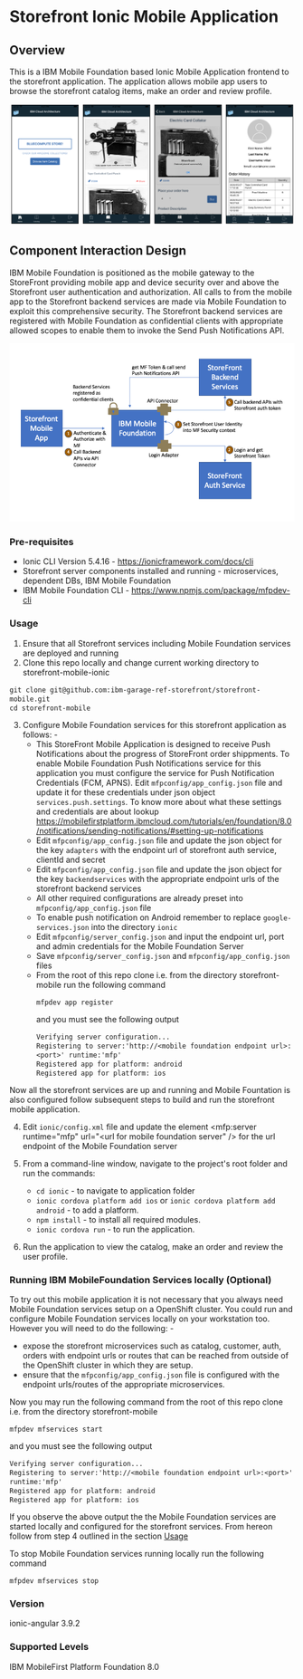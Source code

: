 Storefront Ionic Mobile Application
===
## Overview
This is a IBM Mobile Foundation based Ionic Mobile Application frontend to the storefront application.  The application allows mobile app users to browse the storefront catalog items, make an order and review profile.

![Storefront Screenshot](images/mobile-screenshot.png)

## Component Interaction Design
IBM Mobile Foundation is positioned as the mobile gateway to the StoreFront providing mobile app and device security over and above the Storefront user authentication and authorization.  All calls to from the mobile app to the Storefront backend services are made via Mobile Foundation to exploit this comprehensive security. The Storefront backend services are registered with Mobile Foundation as confidential clients with appropriate allowed scopes to enable them to invoke the Send Push Notifications API.

![MFInteractions](images/MFInteraction.png)

### Pre-requisites
- Ionic CLI Version 5.4.16 - https://ionicframework.com/docs/cli
- Storefront server components installed and running - microservices, dependent DBs, IBM Mobile Foundation
- IBM Mobile Foundation CLI - https://www.npmjs.com/package/mfpdev-cli

### Usage
1. Ensure that all Storefront services including Mobile Foundation services are deployed and running
2. Clone this repo locally and change current working directory to storefront-mobile-ionic
```
git clone git@github.com:ibm-garage-ref-storefront/storefront-mobile.git
cd storefront-mobile
```
3. Configure Mobile Foundation services for this storefront application as follows: -
    - This StoreFront Mobile Application is designed to receive Push Notifications about the progress of StoreFront order shippments. To enable Mobile Foundation Push Notifications service for this application you must configure the service for Push Notification Credentials (FCM, APNS).  Edit `mfpconfig/app_config.json` file and update it for these credentials under json object `services.push.settings`.  To know more about what these settings and credentials are about lookup https://mobilefirstplatform.ibmcloud.com/tutorials/en/foundation/8.0/notifications/sending-notifications/#setting-up-notifications 
    - Edit `mfpconfig/app_config.json` file and update the json object for the key `adapters` with the endpoint url of storefront auth service, clientId and secret
    - Edit `mfpconfig/app_config.json` file and update the json object for the key `backendservices` with the appropriate endpoint urls of the storefront backend services
    - All other required configurations are already preset into `mfpconfig/app_config.json` file
    - To enable push notification on Android remember to replace `google-services.json` into the directory `ionic` 
    - Edit `mfpconfig/server_config.json` and input the endpoint url, port and admin credentials for the Mobile Foundation Server
    - Save `mfpconfig/server_config.json` and `mfpconfig/app_config.json` files
    - From the root of this repo clone i.e. from the directory storefront-mobile run the following command
      ```
      mfpdev app register
      ```
      and you must see the following output
      ```
      Verifying server configuration...
      Registering to server:'http://<mobile foundation endpoint url>:<port>' runtime:'mfp'
      Registered app for platform: android
      Registered app for platform: ios
      ```
Now all the storefront services are up and running and Mobile Fountation is also configured follow subsequent steps to build and run the storefront mobile application.

4. Edit `ionic/config.xml` file and update the element <mfp:server runtime="mfp" url="<url for mobile foundation server" /> for the url endpoint of the Mobile Foundation server
5. From a command-line window, navigate to the project's root folder and run the commands:
    - `cd ionic` - to navigate to application folder
    - `ionic cordova platform add ios` or `ionic cordova platform add android` - to add a platform.
    - `npm install` - to install all required modules.
    - `ionic cordova run` - to run the application.

6. Run the application to view the catalog, make an order and review the user profile.
 
### Running IBM MobileFoundation Services locally (Optional)
To try out this mobile application it is not necessary that you always need Mobile Foundation services setup on a OpenShift cluster.  You could run and configure Mobile Foundation services locally on your workstation too.  However you will need to do the following: - 
- expose the storefront microservices such as catalog, customer, auth, orders with endpoint urls or routes that can be reached from outside of the OpenShift cluster in which they are setup.  
- ensure that the  `mfpconfig/app_config.json` file is configured with the endpoint urls/routes of the appropriate microservices.  
     
Now you may run the following command from the root of this repo clone i.e. from the directory storefront-mobile

```
mfpdev mfservices start
``` 
and you must see the following output
      
```
Verifying server configuration...
Registering to server:'http://<mobile foundation endpoint url>:<port>' runtime:'mfp'
Registered app for platform: android
Registered app for platform: ios
```
     
If you observe the above output the the Mobile Foundation services are started locally and configured for the storefront services.  From hereon follow from step 4 outlined in the section [Usage](#usage)

To stop Mobile Foundation services running locally run the following command
```
mfpdev mfservices stop
```
      
### Version
ionic-angular 3.9.2

### Supported Levels
IBM MobileFirst Platform Foundation 8.0

